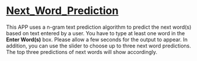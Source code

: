 # [Next_Word_Prediction](https://tsquall121.shinyapps.io/Next_Word_Prediction/)
This APP uses a n-gram text prediction algorithm to predict the next word(s) based on text entered by a user.
You have to type at least one word in the **Enter Word(s)** box.
Please allow a few seconds for the output to appear.
In addition, you can use the slider to choose up to three next word predictions. The top three predictions of next words will show accordingly.
